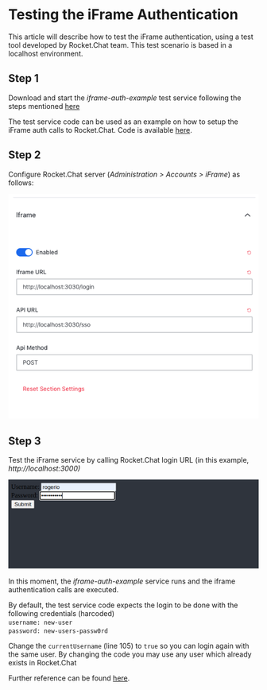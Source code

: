 # Testing the iFrame Authentication

This article will describe how to test the iFrame authentication, using a test tool developed by Rocket.Chat team. This test scenario is based in a localhost environment.

## Step 1

Download and start the _iframe-auth-example_ test service following the steps mentioned [here](https://github.com/RocketChat/iframe-auth-example)

The test service code can be used as an example on how to setup the iFrame auth calls to Rocket.Chat. Code is available [here](https://github.com/RocketChat/iframe-auth-example/blob/master/index.js). 

## Step 2

Configure Rocket.Chat server \(_Administration &gt; Accounts &gt; iFrame_\) as follows:

![](../../../../.gitbook/assets/84309416-78b60580-ab36-11ea-9777-f2c0138a9677.png)

## Step 3

Test the iFrame service by calling Rocket.Chat login URL \(in this example, _http://localhost:3000\)_

![](../../../../.gitbook/assets/2020-08-12_10-58.png)

In this moment, the _iframe-auth-example_ service runs and the iframe authentication calls are executed.

By default, the test service code expects the login to be done with the following credentials \(harcoded\)  
`username: new-user`  
`password: new-users-passw0rd`

Change the `currentUsername` \(line 105\) to `true` so you can login again with the same user. By changing the code you may use any user which already exists in Rocket.Chat

Further reference can be found [here](https://github.com/RocketChat/Rocket.Chat.ReactNative/pull/2184).

